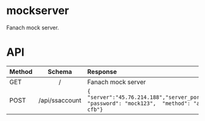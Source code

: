 # mockserver
Fanach mock server.

# API
| Method        | Schema           | Response  |Description
| :--------- |:----------------:| :---------|:--------:
| GET | / | Fanach mock server | Homepage |
| POST | /api/ssaccount | `{ "server":"45.76.214.188","server_port":8392,  "password": "mock123",  "method": "aes-256-cfb"} `| Get mock server config. |
